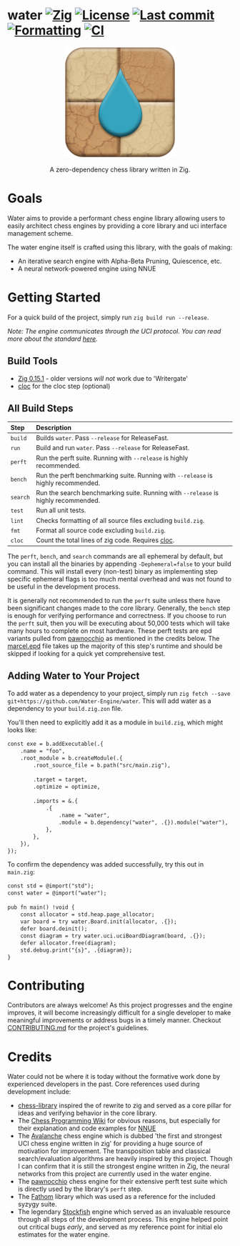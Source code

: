 # water [![Zig](https://img.shields.io/badge/zig-0.15.1-orange)](https://ziglang.org/) [![License](https://img.shields.io/github/license/Water-Engine/water)](LICENSE) [![Last commit](https://img.shields.io/github/last-commit/Water-Engine/water)](https://github.com/Water-Engine/water) [![Formatting](https://github.com/Water-Engine/water/actions/workflows/format.yml/badge.svg)](https://github.com/Water-Engine/water/actions/workflows/format.yml) [![CI](https://github.com/Water-Engine/water/actions/workflows/ci.yml/badge.svg)](https://github.com/Water-Engine/water/actions/workflows/ci.yml)

<p align="center">
  <img src="/.github/resources/logo.png" alt="water logo" width="250"/>
</p>

<p align="center">
  A zero-dependency chess library written in Zig.
</p>

# Goals
Water aims to provide a performant chess engine library allowing users to easily architect chess engines by providing a core library and uci interface management scheme.

The water engine itself is crafted using this library, with the goals of making:
- An iterative search engine with Alpha-Beta Pruning, Quiescence, etc.
- A neural network-powered engine using NNUE

# Getting Started
For a quick build of the project, simply run `zig build run --release`.

_Note: The engine communicates through the UCI protocol. You can read more about the standard [here](https://gist.github.com/DOBRO/2592c6dad754ba67e6dcaec8c90165bf)._

## Build Tools
- [Zig 0.15.1](https://ziglang.org/download/) - older versions _will not_ work due to 'Writergate'
- [cloc](https://github.com/AlDanial/cloc) for the cloc step (optional)

## All Build Steps
| **Step**    | Description                                                                           |
|:------------|:--------------------------------------------------------------------------------------|
| `build`     | Builds `water`. Pass `--release` for ReleaseFast.                                     |
| `run`       | Build and run `water`. Pass `--release` for ReleaseFast.                              |
| `perft`     | Run the perft suite. Running with `--release` is highly recommended.                  |
| `bench`     | Run the perft benchmarking suite. Running with `--release` is highly recommended.     |
| `search`    | Run the search benchmarking suite. Running with `--release` is highly recommended.    |
| `test`      | Run all unit tests.                                                                   |
| `lint`      | Checks formatting of all source files excluding `build.zig`.                          |
| `fmt`       | Format all source code excluding `build.zig`.                                         |
| `cloc`      | Count the total lines of zig code. Requires [cloc](https://github.com/AlDanial/cloc). |

The `perft`, `bench`, and `search` commands are all ephemeral by default, but you can install all the binaries by appending `-Dephemeral=false` to your build command. This will install every (non-test) binary as implementing step specific ephemeral flags is too much mental overhead and was not found to be useful in the development process.

It is generally not recommended to run the `perft` suite unless there have been significant changes made to the core library. Generally, the `bench` step is enough for verifying performance and correctness. If you choose to run the `perft` suit, then you will be executing about 50,000 tests which will take many hours to complete on most hardware. These perft tests are epd variants pulled from [pawnocchio](https://github.com/JonathanHallstrom/pawnocchio) as mentioned in the credits below. The [marcel.epd](benchmarks/perft/epd/marcel.epd) file takes up the majority of this step's runtime and should be skipped if looking for a quick yet comprehensive test. 

## Adding Water to Your Project
To add water as a dependency to your project, simply run `zig fetch --save git+https://github.com/Water-Engine/water`. This will add water as a dependency to your `build.zig.zon` file.

You'll then need to explicitly add it as a module in `build.zig`, which might looks like:

```zig
const exe = b.addExecutable(.{
    .name = "foo",
    .root_module = b.createModule(.{
        .root_source_file = b.path("src/main.zig"),

        .target = target,
        .optimize = optimize,

        .imports = &.{
            .{
                .name = "water",
                .module = b.dependency("water", .{}).module("water"),
            },
        },
    }),
});
```

To confirm the dependency was added successfully, try this out in `main.zig`:

```zig
const std = @import("std");
const water = @import("water");

pub fn main() !void {
    const allocator = std.heap.page_allocator;
    var board = try water.Board.init(allocator, .{});
    defer board.deinit();
    const diagram = try water.uci.uciBoardDiagram(board, .{});
    defer allocator.free(diagram);
    std.debug.print("{s}", .{diagram});
}
```

# Contributing
Contributors are always welcome! As this project progresses and the engine improves, it will become increasingly difficult for a single developer to make meaningful improvements or address bugs in a timely manner. Checkout [CONTRIBUTING.md](.github/CONTRIBUTING.md) for the project's guidelines.

# Credits
Water could not be where it is today without the formative work done by experienced developers in the past. Core references used during development include:
- [chess-library](https://github.com/Disservin/chess-library) inspired the of rewrite to zig and served as a core pillar for ideas and verifying behavior in the core library.
- The [Chess Programming Wiki](https://www.chessprogramming.org/) for obvious reasons, but especially for their explanation and code examples for [NNUE](https://www.chessprogramming.org/NNUE)
- The [Avalanche](https://github.com/SnowballSH/Avalanche) chess engine which is dubbed 'the first and strongest UCI chess engine written in zig' for providing a huge source of motivation for improvement. The transposition table and classical search/evaluation algorithms are heavily inspired by this project. Though I can confirm that it is still the strongest engine written in Zig, the neural networks from this project are currently used in the water engine.
- The [pawnocchio](https://github.com/JonathanHallstrom/pawnocchio)  chess engine for their extensive perft test suite which is directly used by the library's `perft` step.
- The [Fathom](https://github.com/basil00/Fathom) library which was used as a reference for the included syzygy suite. 
- The legendary [Stockfish](https://github.com/official-stockfish/Stockfish) engine which served as an invaluable resource through all steps of the development process. This engine helped point out critical bugs _early_, and served as my reference point for initial elo estimates for the water engine.
